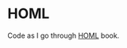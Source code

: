 # HOML

Code as I go through [HOML](https://www.oreilly.com/library/view/hands-on-machine-learning/9781492032632/) book.
